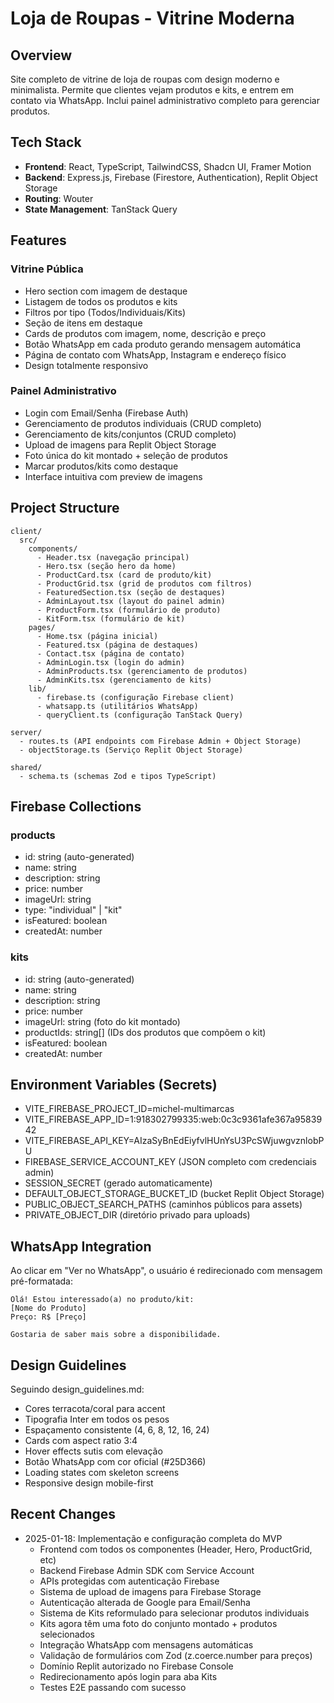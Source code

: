 # Loja de Roupas - Vitrine Moderna

## Overview
Site completo de vitrine de loja de roupas com design moderno e minimalista. Permite que clientes vejam produtos e kits, e entrem em contato via WhatsApp. Inclui painel administrativo completo para gerenciar produtos.

## Tech Stack
- **Frontend**: React, TypeScript, TailwindCSS, Shadcn UI, Framer Motion
- **Backend**: Express.js, Firebase (Firestore, Authentication), Replit Object Storage
- **Routing**: Wouter
- **State Management**: TanStack Query

## Features

### Vitrine Pública
- Hero section com imagem de destaque
- Listagem de todos os produtos e kits
- Filtros por tipo (Todos/Individuais/Kits)
- Seção de itens em destaque
- Cards de produtos com imagem, nome, descrição e preço
- Botão WhatsApp em cada produto gerando mensagem automática
- Página de contato com WhatsApp, Instagram e endereço físico
- Design totalmente responsivo

### Painel Administrativo
- Login com Email/Senha (Firebase Auth)
- Gerenciamento de produtos individuais (CRUD completo)
- Gerenciamento de kits/conjuntos (CRUD completo)
- Upload de imagens para Replit Object Storage
- Foto única do kit montado + seleção de produtos
- Marcar produtos/kits como destaque
- Interface intuitiva com preview de imagens

## Project Structure
```
client/
  src/
    components/
      - Header.tsx (navegação principal)
      - Hero.tsx (seção hero da home)
      - ProductCard.tsx (card de produto/kit)
      - ProductGrid.tsx (grid de produtos com filtros)
      - FeaturedSection.tsx (seção de destaques)
      - AdminLayout.tsx (layout do painel admin)
      - ProductForm.tsx (formulário de produto)
      - KitForm.tsx (formulário de kit)
    pages/
      - Home.tsx (página inicial)
      - Featured.tsx (página de destaques)
      - Contact.tsx (página de contato)
      - AdminLogin.tsx (login do admin)
      - AdminProducts.tsx (gerenciamento de produtos)
      - AdminKits.tsx (gerenciamento de kits)
    lib/
      - firebase.ts (configuração Firebase client)
      - whatsapp.ts (utilitários WhatsApp)
      - queryClient.ts (configuração TanStack Query)

server/
  - routes.ts (API endpoints com Firebase Admin + Object Storage)
  - objectStorage.ts (Serviço Replit Object Storage)

shared/
  - schema.ts (schemas Zod e tipos TypeScript)
```

## Firebase Collections

### products
- id: string (auto-generated)
- name: string
- description: string
- price: number
- imageUrl: string
- type: "individual" | "kit"
- isFeatured: boolean
- createdAt: number

### kits
- id: string (auto-generated)
- name: string
- description: string
- price: number
- imageUrl: string (foto do kit montado)
- productIds: string[] (IDs dos produtos que compõem o kit)
- isFeatured: boolean
- createdAt: number

## Environment Variables (Secrets)
- VITE_FIREBASE_PROJECT_ID=michel-multimarcas
- VITE_FIREBASE_APP_ID=1:918302799335:web:0c3c9361afe367a9583942
- VITE_FIREBASE_API_KEY=AIzaSyBnEdEiyfvlHUnYsU3PcSWjuwgvznlobPU
- FIREBASE_SERVICE_ACCOUNT_KEY (JSON completo com credenciais admin)
- SESSION_SECRET (gerado automaticamente)
- DEFAULT_OBJECT_STORAGE_BUCKET_ID (bucket Replit Object Storage)
- PUBLIC_OBJECT_SEARCH_PATHS (caminhos públicos para assets)
- PRIVATE_OBJECT_DIR (diretório privado para uploads)

## WhatsApp Integration
Ao clicar em "Ver no WhatsApp", o usuário é redirecionado com mensagem pré-formatada:
```
Olá! Estou interessado(a) no produto/kit:
[Nome do Produto]
Preço: R$ [Preço]

Gostaria de saber mais sobre a disponibilidade.
```

## Design Guidelines
Seguindo design_guidelines.md:
- Cores terracota/coral para accent
- Tipografia Inter em todos os pesos
- Espaçamento consistente (4, 6, 8, 12, 16, 24)
- Cards com aspect ratio 3:4
- Hover effects sutis com elevação
- Botão WhatsApp com cor oficial (#25D366)
- Loading states com skeleton screens
- Responsive design mobile-first

## Recent Changes
- 2025-01-18: Implementação e configuração completa do MVP
  - Frontend com todos os componentes (Header, Hero, ProductGrid, etc)
  - Backend Firebase Admin SDK com Service Account
  - APIs protegidas com autenticação Firebase
  - Sistema de upload de imagens para Firebase Storage
  - Autenticação alterada de Google para Email/Senha
  - Sistema de Kits reformulado para selecionar produtos individuais
  - Kits agora têm uma foto do conjunto montado + produtos selecionados
  - Integração WhatsApp com mensagens automáticas
  - Validação de formulários com Zod (z.coerce.number para preços)
  - Domínio Replit autorizado no Firebase Console
  - Redirecionamento após login para aba Kits
  - Testes E2E passando com sucesso
